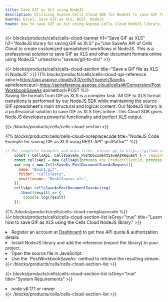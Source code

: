```yaml
---
title: Save GIF as XLS using NodeJS 
description: Utilizing Aspose.Cells Cloud SDK for NodeJS to save GIF format file as XLS format file. 
kwords: Excel, Save GIF as XLS, REST, NodeJS
howto: How to save GIF as XLS using Aspose.Cells Cloud NodeJS library.
---
```



{{< blocks/products/cells/cells-cloud-banner h1="Save GIF as XLS" h2="NodeJS library for saving GIF as XLS" p="Use SaveAs API of Cells Cloud to create customized spreadsheet workflows in NodeJS. This is a professional solution to save GIF as XLS and other document formats online using NodeJS." urlsection="saveas/gif-to-xls/" >}}

{{< blocks/products/cells/cells-cloud-section  title="Save a GIF file as XLS in NodeJS" >}}
{{% blocks/products/cells/cells-cloud-api-reference  apiurl=https://api.aspose.cloud/v3.0/cells/{name}/SaveAs  apireferenceurl=https://apireference.aspose.cloud/cells/#/Conversion/PostWorkbookSaveAs  apimethod=POST %}}
<br/>
Saving file formats from GIF as XLS is a complex task. All GIF to XLS format transitions is performed by our NodeJS SDK while maintaining the source GIF spreadsheet's main structural and logical content. Our NodeJS library is a professional solution to save GIF as XLS files online. This Cloud SDK gives NodeJS developers powerful functionality and perfect XLS output.

{{< /blocks/products/cells/cells-cloud-section >}}

{{% blocks/products/cells/cells-cloud-noreplacecode title="NodeJS Code Example for saving GIF as XLS using REST API" gistPath="" %}}
  
```js
// For complete examples and data files, please go to https://github.com/aspose-cells-cloud/aspose-cells-cloud-node/
    const { CellsApi, CellsSaveAs_PostDocumentSaveAsRequest } = require("asposecellscloud");
    const cellsApi = new CellsApi(process.env.ProductClientId, process.env.ProductClientSecret);
    var req = new CellsSaveAs_PostDocumentSaveAsRequest({
      name: "Book1.gif",
      folder: "CellsTests",
      newfilename: "Book1Saveas.xls",
    });
    cellsApi.cellsSaveAsPostDocumentSaveAs(req)
      .then((result) => {
        console.log(result)
    });
```
  
{{% /blocks/products/cells/cells-cloud-noreplacecode  %}}
<br/>
{{< blocks/products/cells/cells-cloud-section-list isGrey="true"  title="Learn how to save GIF as XLS using the Cells Cloud NodeJS library." >}}
<li>Register an account at <a href="https://dashboard.aspose.cloud/">Dashboard</a> to get free API quota & authorization details</li>
<li>Install NodeJS library and add the reference (import the library) to your project.</li>
<li>Open the source file in JavaScript.</li>
<li>Use the `PostWorkbookSaveAs` method to retrieve the resulting stream.</li>
{{< /blocks/products/cells/cells-cloud-section-list >}}

{{< blocks/products/cells/cells-cloud-section-list isGrey="true"  title="System Requirements" >}}
<li>node v6.17.1 or newer</li>
{{< /blocks/products/cells/cells-cloud-section-list >}}

